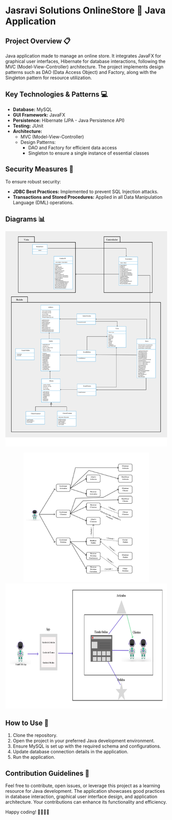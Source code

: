 # Jasravi Solutions OnlineStore 🛒 Java Application

## Project Overview 📋

Java application made to manage an online store. It integrates JavaFX for graphical user interfaces, Hibernate for database interactions, following the MVC (Model-View-Controller) architecture. The project implements design patterns such as DAO (Data Access Object) and Factory, along with the Singleton pattern for resource utilization.

## Key Technologies & Patterns 💻

- **Database:** MySQL
- **GUI Framework:** JavaFX
- **Persistence:** Hibernate (JPA - Java Persistence API)
- **Testing:** JUnit
- **Architecture:**
  - MVC (Model-View-Controller)
  - Design Patterns:
    - DAO and Factory for efficient data access
    - Singleton to ensure a single instance of essential classes

## Security Measures 🔐

To ensure robust security:

- **JDBC Best Practices:** Implemented to prevent SQL Injection attacks.
- **Transactions and Stored Procedures:** Applied in all Data Manipulation Language (DML) operations.

## Diagrams 📊
  <p align="center">
  <a href="/img/class_diagram.png" target="_blank">
    <img src="/img/class_diagram.png" width="543" height="672" alt="Class Diagram"/></a>
  </p>
  <p align="center">
    <a href="/img/userCases.png" target="_blank">
      <img src="/img/userCases.png" width="390" height="405" alt="Class Diagram"/></a>
    <a href="/img/userDiagram.png" target="_blank">
      <img src="/img/userDiagram.png" width="600" height="390" alt="Class Diagram"/></a>
  </p>



## How to Use 🚀

1. Clone the repository.
2. Open the project in your preferred Java development environment.
3. Ensure MySQL is set up with the required schema and configurations.
4. Update database connection details in the application.
5. Run the application.

## Contribution Guidelines 🤝

Feel free to contribute, open issues, or leverage this project as a learning resource for Java development. The application showcases good practices in database interaction, graphical user interface design, and application architecture. Your contributions can enhance its functionality and efficiency.

Happy coding! 👩‍💻👨‍💻
